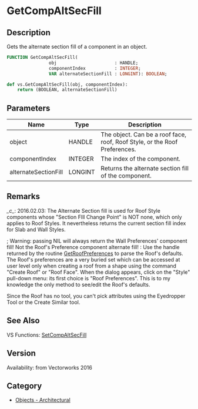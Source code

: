 # GetCompAltSecFill

## Description
Gets the alternate section fill of a component in an object.

```pascal
FUNCTION GetCompAltSecFill(
				obj                      : HANDLE;
				componentIndex           : INTEGER;
				VAR alternateSectionFill : LONGINT): BOOLEAN;
```

```python
def vs.GetCompAltSecFill(obj, componentIndex):
    return (BOOLEAN, alternateSectionFill)
```

## Parameters
|Name|Type|Description|
|---|---|---|
|object|HANDLE|The object. Can be a roof face, roof, Roof Style, or the Roof Preferences.|
|componentIndex|INTEGER|The index of the component.|
|alternateSectionFill|LONGINT|Returns the alternate section fill of the component.|

## Remarks
*\_c\_*: 2016.02.03:  The Alternate Section fill is used for Roof Style components whose "Section FIll Change Point" is NOT none, which only applies to Roof Styles. It nevertheless returns the current section fill index for Slab and Wall Styles. 

; Warning: passing NIL will always return the Wall Preferences' component fill! Not the Roof's Preference component alternate fill!
: Use the handle returned by the routine [GetRoofPreferences](GetRoofPreferences.md) to parse the Roof's defaults. 
The Roof's preferences are a very buried set which can be accessed at user level only when creating a roof from a shape using the command "Create Roof" or "Roof Face". When the dialog appears, click on the "Style" pull-down menu: its first choice is "Roof Preferences". This is to my knowledge the only method to see/edit the Roof's defaults. 

Since the Roof has no tool, you can't pick attributes using the Eyedropper Tool or the Create Similar tool.

## See Also
VS Functions:
[SetCompAltSecFill](SetCompAltSecFill.md)

## Version
Availability: from Vectorworks 2016

## Category
* [Objects - Architectural](../Categories/Objects%20-%20Architectural.md)
